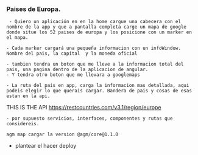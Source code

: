 ### Paises de Europa.

     - Quiero un aplicación en en la home cargue una cabecera con el nombre de la app y que a pantalla completa carge un mapa de google donde situe los 52 paises de europa y los posicione con un marker en el mapa. 

    - Cada marker cargará una pequeña informacion con un infoWindow. Nombre del pais, la capital  y la moneda oficial

    - tambien tendra un boton que me lleve a la informacion total del pais, una pagina dentro de la aplicacion de angular.
    - Y tendra otro boton que me llevara a googlemaps

    - La ruta del pais en app, carga la informacion mas detallada, aqui podeis elegir lo que querais cargar. Bandera de pais y cosas de esas estan en la api.

  THIS IS THE API https://restcountries.com/v3.1/region/europe

    - por supuesto servicios, interfaces, componentes y rutas que considereis.

    agm map cargar la version @agm/core@1.1.0
  
  - plantear el hacer deploy
    


